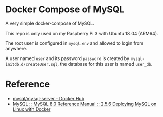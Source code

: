 # Docker Compose of MySQL

A very simple docker-compose of MySQL.

This repo is only used on my Raspberry Pi 3 with Ubuntu 18.04 (ARM64).

The root user is configured in `mysql.env` and allowed to login from anywhere.

A user named `user` and its password `password` is created by
`mysql-initdb.d/createUser.sql`, the database for this user is named `user_db`.

# Reference

* [mysql/mysql-server - Docker Hub](https://hub.docker.com/r/mysql/mysql-server)
* [MySQL :: MySQL 8.0 Reference Manual :: 2.5.6 Deploying MySQL on Linux with Docker](https://dev.mysql.com/doc/refman/8.0/en/linux-installation-docker.html)
